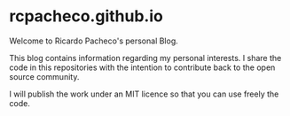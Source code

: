# rcpacheco.github.io

Welcome to Ricardo Pacheco's personal Blog.

This blog contains information regarding my personal interests. I share the code in this repositories with the intention to contribute back to the open source community.

I will publish the work under an MIT licence so that you can use freely the code.
